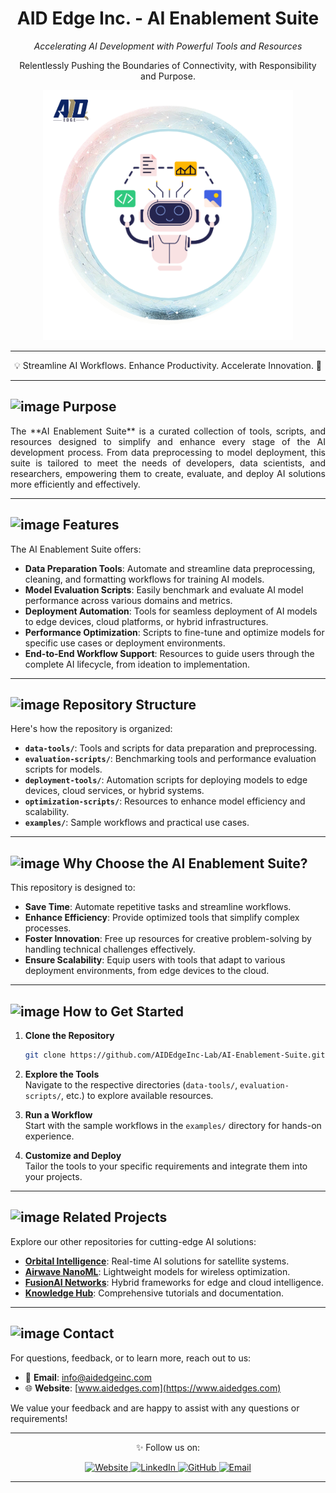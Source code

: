 
<h1 align="center"> AID Edge Inc. - AI Enablement Suite</h1>
<p align="center"><i align="center">Accelerating AI Development with Powerful Tools and Resources</i></p>

<p align="center">
Relentlessly Pushing the Boundaries of Connectivity, with Responsibility and Purpose.
</p>

<p align="center">
<img src="Tools AI.png" alt="AI Enablement Suite Logo" height="400"/>
</p>

---

<p align="center">💡 Streamline AI Workflows. Enhance Productivity. Accelerate Innovation. 🚀</p>

---

## ![image](https://github.com/user-attachments/assets/f78950af-963e-4b28-ac4f-0cc8172e808e) Purpose

<div align="justify">
The **AI Enablement Suite** is a curated collection of tools, scripts, and resources designed to simplify and enhance every stage of the AI development process. From data preprocessing to model deployment, this suite is tailored to meet the needs of developers, data scientists, and researchers, empowering them to create, evaluate, and deploy AI solutions more efficiently and effectively.
</div>

---

## ![image](https://github.com/user-attachments/assets/f43525b1-5776-4894-85f1-0c7db11fe97b) Features

The AI Enablement Suite offers:
- **Data Preparation Tools**: Automate and streamline data preprocessing, cleaning, and formatting workflows for training AI models.
- **Model Evaluation Scripts**: Easily benchmark and evaluate AI model performance across various domains and metrics.
- **Deployment Automation**: Tools for seamless deployment of AI models to edge devices, cloud platforms, or hybrid infrastructures.
- **Performance Optimization**: Scripts to fine-tune and optimize models for specific use cases or deployment environments.
- **End-to-End Workflow Support**: Resources to guide users through the complete AI lifecycle, from ideation to implementation.

---

## ![image](https://github.com/user-attachments/assets/480f6722-c59a-44c0-a71f-4943558a5566) Repository Structure

Here's how the repository is organized:

- **`data-tools/`**: Tools and scripts for data preparation and preprocessing.
- **`evaluation-scripts/`**: Benchmarking tools and performance evaluation scripts for models.
- **`deployment-tools/`**: Automation scripts for deploying models to edge devices, cloud services, or hybrid systems.
- **`optimization-scripts/`**: Resources to enhance model efficiency and scalability.
- **`examples/`**: Sample workflows and practical use cases.

---

## ![image](https://github.com/user-attachments/assets/839ca94d-0488-44c7-bfa5-2009d8b48d79) Why Choose the AI Enablement Suite?

This repository is designed to:
- **Save Time**: Automate repetitive tasks and streamline workflows.
- **Enhance Efficiency**: Provide optimized tools that simplify complex processes.
- **Foster Innovation**: Free up resources for creative problem-solving by handling technical challenges effectively.
- **Ensure Scalability**: Equip users with tools that adapt to various deployment environments, from edge devices to the cloud.

---

## ![image](https://github.com/user-attachments/assets/157e2fad-5086-4904-a30a-a4aa2063300d) How to Get Started

1. **Clone the Repository**  
   ```bash
   git clone https://github.com/AIDEdgeInc-Lab/AI-Enablement-Suite.git
   ```

2. **Explore the Tools**  
   Navigate to the respective directories (`data-tools/`, `evaluation-scripts/`, etc.) to explore available resources.

3. **Run a Workflow**  
   Start with the sample workflows in the `examples/` directory for hands-on experience.

4. **Customize and Deploy**  
   Tailor the tools to your specific requirements and integrate them into your projects.

---

## ![image](https://github.com/user-attachments/assets/71b21b12-f55c-4813-847c-4526d794d96e) Related Projects

Explore our other repositories for cutting-edge AI solutions:

- [**Orbital Intelligence**](https://github.com/AIDEdgeInc-Lab/Scalable-Real-Time-Edge-AI-Frameworks): Real-time AI solutions for satellite systems.
- [**Airwave NanoML**](https://github.com/AIDEdgeInc-Lab/NanoML-Acceleration-Suite): Lightweight models for wireless optimization.
- [**FusionAI Networks**](https://github.com/AIDEdgeInc-Lab/FusionAI-Adaptive-Networks): Hybrid frameworks for edge and cloud intelligence.
- [**Knowledge Hub**](https://github.com/AIDEdgeInc-Lab/Documentation-and-Learning): Comprehensive tutorials and documentation.

---

## ![image](https://github.com/user-attachments/assets/7868b320-bc13-4065-85a8-073dd6698163) Contact

For questions, feedback, or to learn more, reach out to us:

- 📧 **Email**: [info@aidedgeinc.com](mailto:info@aidedgeinc.com)  
- 🌐 **Website**: [www.aidedges.com](https://www.aidedges.com)

We value your feedback and are happy to assist with any questions or requirements!

---

<p align="center">✨ Follow us on: </p>

<p align="center">
  <a href="https://www.aidedges.com">
    <img src="https://img.shields.io/badge/Website-AID%20Edge%20Inc.-Pastel%20Mint?style=for-the-badge&color=A3E4D7" alt="Website">
  </a>
  <a href="https://www.linkedin.com/company/aid-edge-inc">
    <img src="https://img.shields.io/badge/LinkedIn-AID%20Edge%20Inc.-Pastel%20Blue?style=for-the-badge&color=CCE7FF" alt="LinkedIn">
  </a>
  <a href="https://github.com/AIDEdgeInc-Lab">
    <img src="https://img.shields.io/badge/GitHub-AID%20Edge%20Inc.-Pastel%20Gray?style=for-the-badge&color=E6E6FA" alt="GitHub">
  </a>
  <a href="mailto:info@aidedgeinc.com">
    <img src="https://img.shields.io/badge/Email-Contact%20Us-Pastel%20Pink?style=for-the-badge&color=FFE5CC" alt="Email">
  </a>
</p>

---
